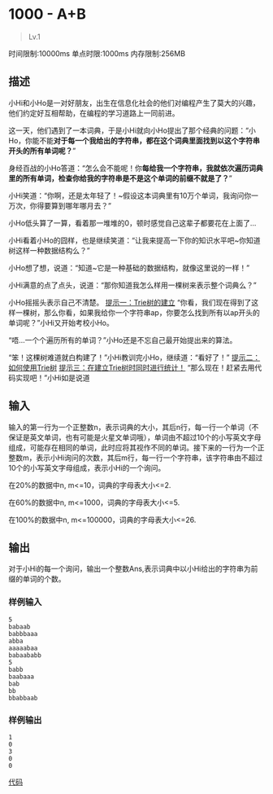 # 1000 - A+B
>Lv.1

时间限制:10000ms
单点时限:1000ms
内存限制:256MB

## 描述
小Hi和小Ho是一对好朋友，出生在信息化社会的他们对编程产生了莫大的兴趣，他们约定好互相帮助，在编程的学习道路上一同前进。

这一天，他们遇到了一本词典，于是小Hi就向小Ho提出了那个经典的问题：“小Ho，你能不能**对于每一个我给出的字符串，都在这个词典里面找到以这个字符串开头的所有单词呢？**”

身经百战的小Ho答道：“怎么会不能呢！你**每给我一个字符串，我就依次遍历词典里的所有单词，检查你给我的字符串是不是这个单词的前缀不就是了？**”

小Hi笑道：“你啊，还是太年轻了！~假设这本词典里有10万个单词，我询问你一万次，你得要算到哪年哪月去？”

小Ho低头算了一算，看着那一堆堆的0，顿时感觉自己这辈子都要花在上面了...

小Hi看着小Ho的囧样，也是继续笑道：“让我来提高一下你的知识水平吧~你知道树这样一种数据结构么？”

小Ho想了想，说道：“知道~它是一种基础的数据结构，就像这里说的一样！”

小Hi满意的点了点头，说道：“那你知道我怎么样用一棵树来表示整个词典么？”

小Ho摇摇头表示自己不清楚。
[提示一：Trie树的建立](./提示一.md)
“你看，我们现在得到了这样一棵树，那么你看，如果我给你一个字符串ap，你要怎么找到所有以ap开头的单词呢？”小Hi又开始考校小Ho。

“唔...一个个遍历所有的单词？”小Ho还是不忘自己最开始提出来的算法。

“笨！这棵树难道就白构建了！”小Hi教训完小Ho，继续道：“看好了！”
[提示二：如何使用Trie树](./提示二.md)
[提示三：在建立Trie树时同时进行统计！](./提示三.md)
“那么现在！赶紧去用代码实现吧！”小Hi如是说道

## 输入
输入的第一行为一个正整数n，表示词典的大小，其后n行，每一行一个单词（不保证是英文单词，也有可能是火星文单词哦），单词由不超过10个的小写英文字母组成，可能存在相同的单词，此时应将其视作不同的单词。接下来的一行为一个正整数m，表示小Hi询问的次数，其后m行，每一行一个字符串，该字符串由不超过10个的小写英文字母组成，表示小Hi的一个询问。

在20%的数据中n, m<=10，词典的字母表大小<=2.

在60%的数据中n, m<=1000，词典的字母表大小<=5.

在100%的数据中n, m<=100000，词典的字母表大小<=26.

## 输出
对于小Hi的每一个询问，输出一个整数Ans,表示词典中以小Hi给出的字符串为前缀的单词的个数。

### 样例输入
	5
	babaab
	babbbaaa
    abba
	aaaaabaa
	babaababb
	5
	babb
	baabaaa
	bab
	bb
	bbabbaab

### 样例输出
	1
	0
	3
	0
	0
[代码](./Main.java)